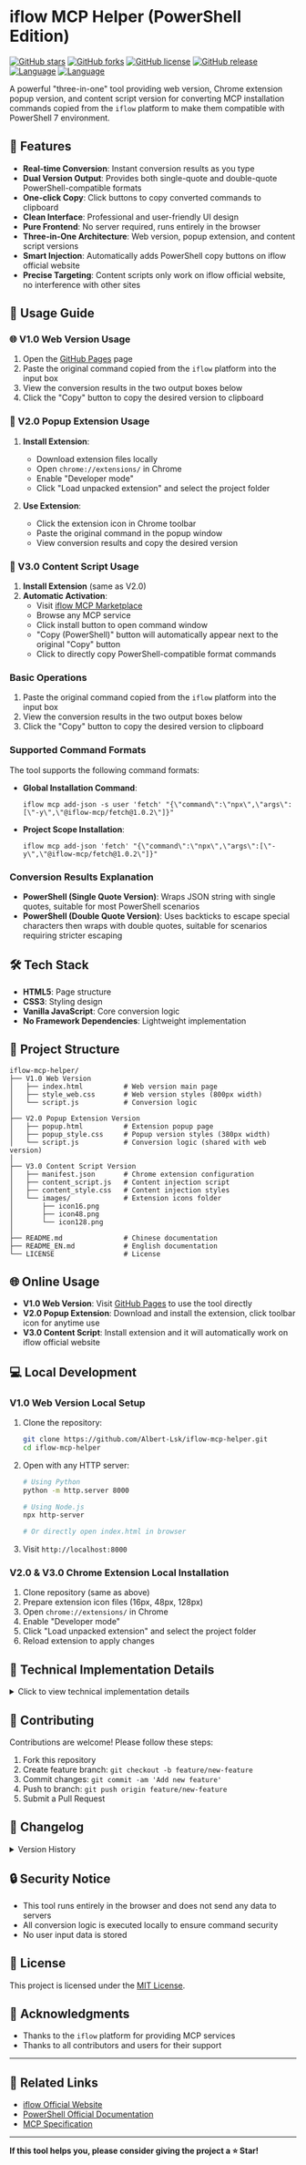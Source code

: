 # iflow MCP Helper (PowerShell Edition)

[![GitHub stars](https://img.shields.io/github/stars/Albert-Lsk/iflow-mcp-helper.svg?style=social&label=Star)](https://github.com/Albert-Lsk/iflow-mcp-helper)
[![GitHub forks](https://img.shields.io/github/forks/Albert-Lsk/iflow-mcp-helper.svg?style=social&label=Fork)](https://github.com/Albert-Lsk/iflow-mcp-helper)
[![GitHub license](https://img.shields.io/github/license/Albert-Lsk/iflow-mcp-helper.svg)](https://github.com/Albert-Lsk/iflow-mcp-helper/blob/main/LICENSE)
[![GitHub release](https://img.shields.io/github/release/Albert-Lsk/iflow-mcp-helper.svg)](https://github.com/Albert-Lsk/iflow-mcp-helper/releases)
[![Language](https://img.shields.io/badge/language-中文-blue.svg)](README.md)
[![Language](https://img.shields.io/badge/language-English-red.svg)](README_EN.md)

A powerful "three-in-one" tool providing web version, Chrome extension popup version, and content script version for converting MCP installation commands copied from the `iflow` platform to make them compatible with PowerShell 7 environment.

## 🚀 Features

- **Real-time Conversion**: Instant conversion results as you type
- **Dual Version Output**: Provides both single-quote and double-quote PowerShell-compatible formats
- **One-click Copy**: Click buttons to copy converted commands to clipboard
- **Clean Interface**: Professional and user-friendly UI design
- **Pure Frontend**: No server required, runs entirely in the browser
- **Three-in-One Architecture**: Web version, popup extension, and content script versions
- **Smart Injection**: Automatically adds PowerShell copy buttons on iflow official website
- **Precise Targeting**: Content scripts only work on iflow official website, no interference with other sites

## 📖 Usage Guide

### 🌐 V1.0 Web Version Usage

1. Open the [GitHub Pages](https://albert-lsk.github.io/iflow-mcp-helper/) page
2. Paste the original command copied from the `iflow` platform into the input box
3. View the conversion results in the two output boxes below
4. Click the "Copy" button to copy the desired version to clipboard

### 🧩 V2.0 Popup Extension Usage

1. **Install Extension**:
   - Download extension files locally
   - Open `chrome://extensions/` in Chrome
   - Enable "Developer mode"
   - Click "Load unpacked extension" and select the project folder

2. **Use Extension**:
   - Click the extension icon in Chrome toolbar
   - Paste the original command in the popup window
   - View conversion results and copy the desired version

### 🎯 V3.0 Content Script Usage

1. **Install Extension** (same as V2.0)
2. **Automatic Activation**:
   - Visit [iflow MCP Marketplace](https://platform.iflow.cn/mcp)
   - Browse any MCP service
   - Click install button to open command window
   - "Copy (PowerShell)" button will automatically appear next to the original "Copy" button
   - Click to directly copy PowerShell-compatible format commands

### Basic Operations

1. Paste the original command copied from the `iflow` platform into the input box
2. View the conversion results in the two output boxes below
3. Click the "Copy" button to copy the desired version to clipboard

### Supported Command Formats

The tool supports the following command formats:

- **Global Installation Command**:
  ```
  iflow mcp add-json -s user 'fetch' "{\"command\":\"npx\",\"args\":[\"-y\",\"@iflow-mcp/fetch@1.0.2\"]}"
  ```

- **Project Scope Installation**:
  ```
  iflow mcp add-json 'fetch' "{\"command\":\"npx\",\"args\":[\"-y\",\"@iflow-mcp/fetch@1.0.2\"]}"
  ```

### Conversion Results Explanation

- **PowerShell (Single Quote Version)**: Wraps JSON string with single quotes, suitable for most PowerShell scenarios
- **PowerShell (Double Quote Version)**: Uses backticks to escape special characters then wraps with double quotes, suitable for scenarios requiring stricter escaping

## 🛠️ Tech Stack

- **HTML5**: Page structure
- **CSS3**: Styling design
- **Vanilla JavaScript**: Core conversion logic
- **No Framework Dependencies**: Lightweight implementation

## 📁 Project Structure

```
iflow-mcp-helper/
├── V1.0 Web Version
│   ├── index.html          # Web version main page
│   ├── style_web.css       # Web version styles (800px width)
│   └── script.js           # Conversion logic
│
├── V2.0 Popup Extension Version
│   ├── popup.html          # Extension popup page
│   ├── popup_style.css     # Popup version styles (380px width)
│   └── script.js           # Conversion logic (shared with web version)
│
├── V3.0 Content Script Version
│   ├── manifest.json       # Chrome extension configuration
│   ├── content_script.js   # Content injection script
│   ├── content_style.css   # Content injection styles
│   └── images/             # Extension icons folder
│       ├── icon16.png
│       ├── icon48.png
│       └── icon128.png
│
├── README.md               # Chinese documentation
├── README_EN.md            # English documentation
└── LICENSE                 # License
```

## 🌐 Online Usage

- **V1.0 Web Version**: Visit [GitHub Pages](https://albert-lsk.github.io/iflow-mcp-helper/) to use the tool directly
- **V2.0 Popup Extension**: Download and install the extension, click toolbar icon for anytime use
- **V3.0 Content Script**: Install extension and it will automatically work on iflow official website

## 💻 Local Development

### V1.0 Web Version Local Setup

1. Clone the repository:
   ```bash
   git clone https://github.com/Albert-Lsk/iflow-mcp-helper.git
   cd iflow-mcp-helper
   ```

2. Open with any HTTP server:
   ```bash
   # Using Python
   python -m http.server 8000
   
   # Using Node.js
   npx http-server
   
   # Or directly open index.html in browser
   ```

3. Visit `http://localhost:8000`

### V2.0 & V3.0 Chrome Extension Local Installation

1. Clone repository (same as above)
2. Prepare extension icon files (16px, 48px, 128px)
3. Open `chrome://extensions/` in Chrome
4. Enable "Developer mode"
5. Click "Load unpacked extension" and select the project folder
6. Reload extension to apply changes

## 🔧 Technical Implementation Details

<details>
<summary>Click to view technical implementation details</summary>

### Core Conversion Process

1. **Locate JSON Section**: Intelligently identify the starting position of JSON string in the command
2. **Extract Command Body**: Separate command parameters from JSON content
3. **Clean JSON**: Remove escape characters to generate standard JSON format
4. **Generate Output**:
   - Single Quote Version: `command_body 'JSON_content'`
   - Backtick Version: `command_body "escaped_JSON"`

### Intelligent Matching Strategy

The tool uses a multi-layered matching strategy to ensure compatibility with various command formats:
- Priority matching for `"{\"` pattern
- Alternative matching for `" ` pattern
- Final positioning through `{` character to locate JSON start

</details>

## 🤝 Contributing

Contributions are welcome! Please follow these steps:

1. Fork this repository
2. Create feature branch: `git checkout -b feature/new-feature`
3. Commit changes: `git commit -am 'Add new feature'`
4. Push to branch: `git push origin feature/new-feature`
5. Submit a Pull Request

## 📝 Changelog

<details>
<summary>Version History</summary>

### v1.2.0 (2024-10-29)
- 🎯 Added Content Script injection functionality
- 🔄 Refactored to "three-in-one" architecture with three completely independent versions
- 🧠 Enhanced DOM monitoring and command detection logic
- 🎨 Optimized interface styles for web version and extension version
- 🔧 Fixed iflow official website matching rules
- 📝 Improved documentation and usage guides

### v1.1.0 (2024-10-29)
- 🧩 Added Chrome extension version
- ✨ Optimized extension interface layout and styling
- ✨ Added GitHub project link
- 🔧 Enhanced copy function compatibility
- 📱 Adapted for extension popup window size

### v1.0.0 (2024-10-29)
- ✨ Initial release
- ✨ Basic command conversion functionality
- ✨ Single quote and double quote version output
- ✨ One-click copy functionality
- ✨ Responsive UI design

</details>

## 🔒 Security Notice

- This tool runs entirely in the browser and does not send any data to servers
- All conversion logic is executed locally to ensure command security
- No user input data is stored

## 📄 License

This project is licensed under the [MIT License](LICENSE).

## 🙏 Acknowledgments

- Thanks to the `iflow` platform for providing MCP services
- Thanks to all contributors and users for their support

---

## 🔗 Related Links

- [iflow Official Website](https://iflow.com)
- [PowerShell Official Documentation](https://docs.microsoft.com/powershell/)
- [MCP Specification](https://modelcontextprotocol.io/)

---

**If this tool helps you, please consider giving the project a ⭐ Star!**